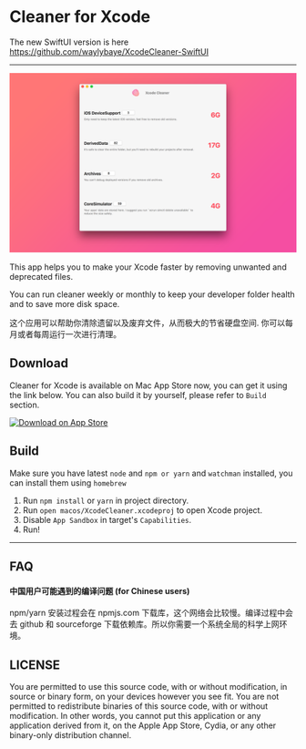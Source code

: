 # Cleaner for Xcode

The new SwiftUI version is here https://github.com/waylybaye/XcodeCleaner-SwiftUI

---

![Screen Shot](./screenshot.png "Screenshot")


This app helps you to make your Xcode faster by removing unwanted and deprecated files.

You can run cleaner weekly or monthly to keep your developer folder health and to save more disk space.


这个应用可以帮助你清除遗留以及废弃文件，从而极大的节省硬盘空间. 你可以每月或者每周运行一次进行清理。



## Download

Cleaner for Xcode is available on Mac App Store now, you can get it using the link below. You can also build it by yourself, please refer to `Build` section.

[![Download on App Store](https://www.apple.com/itunes/link/images/link-badge-appstore.png "View on App Store")
](https://itunes.apple.com/app/cleaner-for-xcode/id1296084683)



## Build

Make sure you have latest `node` and `npm or yarn`  and `watchman` installed, you can install them using `homebrew`

1. Run `npm install` or `yarn` in project directory.
2. Run `open macos/XcodeCleaner.xcodeproj` to open Xcode project.
3. Disable `App Sandbox` in target's `Capabilities`.
4. Run!


----

## FAQ

#### 中国用户可能遇到的编译问题 (for Chinese users)

npm/yarn 安装过程会在 npmjs.com 下载库，这个网络会比较慢。编译过程中会去 github 和 sourceforge 下载依赖库。所以你需要一个系统全局的科学上网环境。


## LICENSE


You are permitted to use this
source code, with or without modification, in source or binary form, on
your devices however you see fit.  You are not permitted to redistribute
binaries of this source code, with or without modification.  In other
words, you cannot put this application or any application derived from
it, on the Apple App Store, Cydia, or any other binary-only distribution
channel.


